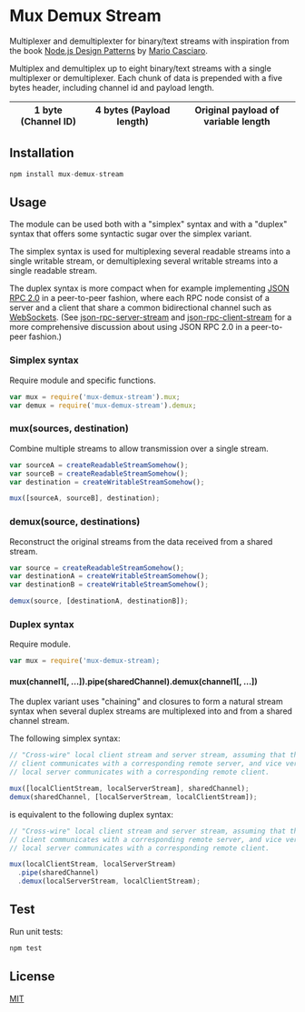 # Mux Demux Stream

Multiplexer and demultiplexter for binary/text streams with inspiration from the
book [Node.js Design Patterns](https://www.packtpub.com/web-development/nodejs-design-patterns)
by [Mario Casciaro](https://github.com/mariocasciaro).

Multiplex and demultiplex up to eight binary/text streams with a single
multiplexer or demultiplexer. Each chunk of data is prepended with a five bytes
header, including channel id and payload length.

| 1 byte (Channel ID) | 4 bytes (Payload length) | Original payload of variable length |
|---------------------|--------------------------|-------------------------------------|

## Installation

```js
npm install mux-demux-stream
```

## Usage

The module can be used both with a "simplex" syntax and with a "duplex" syntax
that offers some syntactic sugar over the simplex variant.

The simplex syntax is used for multiplexing several readable streams into a single
writable stream, or demultiplexing several writable streams into a single
readable stream.

The duplex syntax is more compact when for example implementing
[JSON RPC 2.0](http://www.jsonrpc.org/specification) in a peer-to-peer fashion,
where each RPC node consist of a server and a client that share a common
bidirectional channel such as
[WebSockets](https://developer.mozilla.org/en-US/docs/Web/API/WebSockets_API).
(See [json-rpc-server-stream](https://github.com/claudijo/json-rpc-server-stream)
and [json-rpc-client-stream](https://github.com/claudijo/json-rpc-client-stream)
for a more comprehensive discussion about using JSON RPC 2.0 in a peer-to-peer
fashion.)

### Simplex syntax

Require module and specific functions.

```js
var mux = require('mux-demux-stream').mux;
var demux = require('mux-demux-stream').demux;
```

### mux(sources, destination)

Combine multiple streams to allow transmission over a single stream.

```js
var sourceA = createReadableStreamSomehow();
var sourceB = createReadableStreamSomehow();
var destination = createWritableStreamSomehow();

mux([sourceA, sourceB], destination);
```

### demux(source, destinations)

Reconstruct the original streams from the data received from a shared stream.

```js
var source = createReadableStreamSomehow();
var destinationA = createWritableStreamSomehow();
var destinationB = createWritableStreamSomehow();

demux(source, [destinationA, destinationB]);
```

### Duplex syntax

Require module.

```js
var mux = require('mux-demux-stream);
```

#### mux(channel1[, ...]).pipe(sharedChannel).demux(channel1[, ...])

The duplex variant uses "chaining" and closures to form a natural stream syntax
when several duplex streams are multiplexed into and from a shared channel
stream.

The following simplex syntax:

```js
// "Cross-wire" local client stream and server stream, assuming that the local
// client communicates with a corresponding remote server, and vice versa, that
// local server communicates with a corresponding remote client.

mux([localClientStream, localServerStream], sharedChannel);
demux(sharedChannel, [localServerStream, localClientStream]);
```

is equivalent to the following duplex syntax:

```js
// "Cross-wire" local client stream and server stream, assuming that the local
// client communicates with a corresponding remote server, and vice versa, that
// local server communicates with a corresponding remote client.

mux(localClientStream, localServerStream)
  .pipe(sharedChannel)
  .demux(localServerStream, localClientStream);
```

## Test

Run unit tests:

```js
npm test
```

## License

[MIT](LICENSE)





